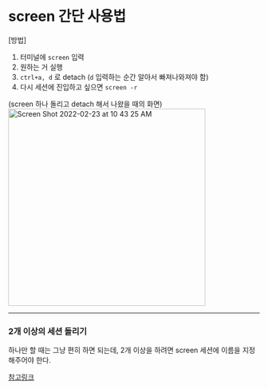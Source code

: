 # screen 간단 사용법
[방법]<br>
1. 터미널에 `screen` 입력
2. 원하는 거 실행
3. `ctrl+a, d` 로 detach (`d` 입력하는 순간 알아서 빠져나와져야 함)
4. 다시 세션에 진입하고 싶으면 `screen -r`

(screen 하나 돌리고 detach 해서 나왔을 때의 화면)<br>
<img width="395" alt="Screen Shot 2022-02-23 at 10 43 25 AM" src="https://user-images.githubusercontent.com/63252804/155248863-e05e8d27-f6a3-4fb8-b3f2-e7ba0a7b5be7.png">

---
### 2개 이상의 세션 돌리기
하나만 할 때는 그냥 편히 하면 되는데, 2개 이상을 하려면 screen 세션에 이름을 지정해주어야 한다.

[참고링크](http://www.incodom.kr/Linux/%EA%B8%B0%EB%B3%B8%EB%AA%85%EB%A0%B9%EC%96%B4/screen)
